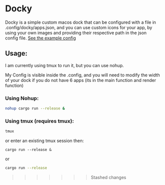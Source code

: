 # Docky

Docky is a simple custom macos dock that can be configured with a file in .config/docky/apps.json, and you can use custom icons for your app, by using your own images and providing their respective path in the json config file. [See the example config](.config/docky/apps.json)
## Usage:
I am currently using tmux to run it, but you can use nohup.

My Config is visible inside the .config, and you will need to modify the width of your dock if you do not have 6 apps (its in the main function and render function)

### Using Nohup:
```zsh
nohup cargo run --release &
```

### Using tmux (requires tmux):
```zsh
tmux
```
or enter an existing tmux session
then:
```
cargo run --release &
```
or
```zsh
cargo run --release
```



>>>>>>> Stashed changes
